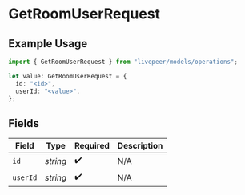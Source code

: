 # GetRoomUserRequest

## Example Usage

```typescript
import { GetRoomUserRequest } from "livepeer/models/operations";

let value: GetRoomUserRequest = {
  id: "<id>",
  userId: "<value>",
};
```

## Fields

| Field              | Type               | Required           | Description        |
| ------------------ | ------------------ | ------------------ | ------------------ |
| `id`               | *string*           | :heavy_check_mark: | N/A                |
| `userId`           | *string*           | :heavy_check_mark: | N/A                |